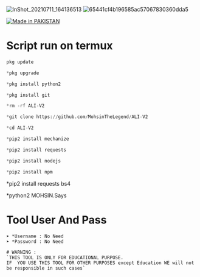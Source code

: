 ![InShot_20210711_164136513](https://user-images.githubusercontent.com/72184388/125193715-56297b00-e267-11eb-80a9-d0a528bfaaba.jpg)
![65441cf4b196585ac57067830360dda5](https://user-images.githubusercontent.com/72184388/119600505-99877180-be00-11eb-991f-d8ef2c0a7774.gif)


<a href="#"><img title="Made in PAKISTAN" src="https://img.shields.io/badge/MADE%20IN-PAKISTAN-green?colorA=%23ff0000&colorB=%23017e40&style=for-the-badge"></a>
</p>






 # Script run on termux 
``` python
pkg update

*pkg upgrade

*pkg install python2 

*pkg install git 

*rm -rf ALI-V2

*git clone https://github.com/MohsinTheLegend/ALI-V2

*cd ALI-V2

*pip2 install mechanize

*pip2 install requests

*pip2 install nodejs 

*pip2 install npm 
```





*pip2 install requests bs4

*python2 MOHSIN.Says



# Tool User And Pass
```
➤ *Username : No Need
➤ *Password : No Need

# WARNING :
`THIS TOOL IS ONLY FOR EDUCATIONAL PURPOSE.
IF  YOU USE THIS TOOL FOR OTHER PURPOSES except Education WE will not be responsible in such cases`


